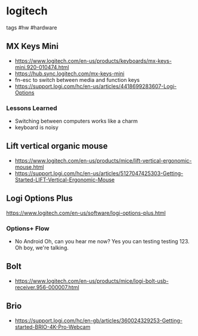 # logitech

tags #hw #hardware

## MX Keys Mini

* https://www.logitech.com/en-us/products/keyboards/mx-keys-mini.920-010474.html
* https://hub.sync.logitech.com/mx-keys-mini
* fn-esc to switch between media and function keys
* https://support.logi.com/hc/en-us/articles/4418699283607-Logi-Options

### Lessons Learned

* Switching between computers works like a charm
* keyboard is noisy


## Lift vertical organic mouse

* https://www.logitech.com/en-us/products/mice/lift-vertical-ergonomic-mouse.html
* https://support.logi.com/hc/en-us/articles/5127047425303-Getting-Started-LIFT-Vertical-Ergonomic-Mouse


## Logi Options Plus

https://www.logitech.com/en-us/software/logi-options-plus.html

### Options+ Flow

* No Android
Oh, can you hear me now? Yes you can testing testing 123. Oh boy, we're talking. 
## Bolt

* https://www.logitech.com/en-us/products/mice/logi-bolt-usb-receiver.956-000007.html

## Brio

* https://support.logi.com/hc/en-gb/articles/360024329253-Getting-started-BRIO-4K-Pro-Webcam
